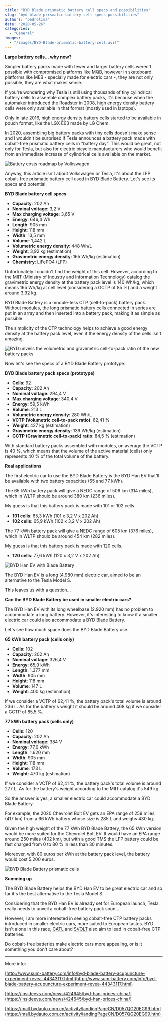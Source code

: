 ```yaml
---
title: "BYD Blade prismatic battery cell specs and possibilities"
slug: "byd-blade-prismatic-battery-cell-specs-possibilities"
authors: "pedrolima"
date: "2020-05-26"
categories:
  - "General"
images:
  - "/images/BYD-Blade-prismatic-battery-cell.avif"
---
```


**Large battery cells... why now?**

Simpler battery packs made with fewer and larger battery cells weren't possible with compromised platforms like MQB, however in skateboard platforms like MEB - specially made for electric cars -, they are not only possible, they are what makes sense.

If you're wondering why Tesla is still using thousands of tiny cylindrical battery cells to assemble complex battery packs, it's because when the automaker introduced the Roadster in 2008, high energy density battery cells were only available in that format (mostly used in laptops).

Only in late 2016, high energy density battery cells started to be available in pouch format, like the LGX E63 made by LG Chem.

In 2020, assembling big battery packs with tiny cells doesn't make sense and I wouldn't be surprised if Tesla announces a battery pack made with cobalt-free prismatic battery cells in "battery day". This would be great, not only for Tesla, but also for electric bicycle manufacturers who would benefit from an immediate increase of cylindrical cells available on the market.

![Battery costs roadmap by Volkswagen](images/battery-costs-roadmap-by-volkswagen.avif)

Anyway, this article isn't about Volkswagen or Tesla, it's about the LFP cobalt-free prismatic battery cell used in BYD Blade Battery. Let's see its specs and potential.

**BYD Blade battery cell specs**

- **Capacity**: 202 Ah
- **Nominal voltage**: 3,2 V
- **Max charging voltage**: 3,65 V
- **Energy**: 646,4 Wh
- **Length**: 905 mm
- **Height**: 118 mm
- **Width**: 13,5 mm
- **Volume**: 1,442 L
- **Volumetric energy density**: 448 Wh/L
- **Weight**: 3,92 kg (estimation)
- **Gravimetric energy density**: 165 Wh/kg (estimation)
- **Chemistry**: LiFePO4 (LFP)

Unfortunately I couldn't find the weight of this cell. However, according to the MIIT (Ministry of Industry and Information Technology) catalog the gravimetric energy density at the battery pack level is 140 Wh/kg, which means 165 Wh/kg at cell level (considering a GCTP of 85 %) and a weight around 3,92 kg.

BYD Blade Battery is a module-less CTP (cell-to-pack) battery pack. Without modules, the long prismatic battery cells connected in series are put in an array and then inserted into a battery pack, making it as simple as possible.

The simplicity of the CTP technology helps to achieve a good energy density at the battery pack level, even if the energy density of the cells isn't amazing.

![BYD unveils the volumetric and gravimetric cell-to-pack ratio of the new battery packs](images/BYD-unveils-the-volumetric-and-gravimetric-cell-to-pack-ratio-of-the-new-battery-packs.avif)

Now let's see the specs of a BYD Blade Battery prototype.

**BYD Blade battery pack specs (prototype)**

- **Cells**: 92
- **Capacity**: 202 Ah
- **Nominal voltage**: 294,4 V
- **Max charging voltage**: 340,4 V
- **Energy**: 59,5 kWh
- **Volume**: 213 L
- **Volumetric energy density**: 280 Wh/L
- **VCTP (Volumetric cell-to-pack ratio)**: 62,41 %
- **Weight**: 427 kg (estimation)
- **Gravimetric energy density**: 139 Wh/kg (estimation)
- **GCTP (Gravimetric cell-to-pack) ratio**: 84,5 % (estimation)

With standard battery packs assembled with modules, on average the VCTP is 40 %, which means that the volume of the active material (cells) only represents 40 % of the total volume of the battery.

**Real applications**

The first electric car to use the BYD Blade Battery is the BYD Han EV that'll be available with two battery capacities (65 and 77 kWh).

The 65 kWh battery pack will give a NEDC range of 506 km (314 miles), which in WLTP should be around 380 km (236 miles).

My guess is that this battery pack is made with 101 or 102 cells.

- **101 cells**: 65,3 kWh (101 x 3,2 V x 202 Ah)
- **102 cells**: 65,9 kWh (102 x 3,2 V x 202 Ah)

The 77 kWh battery pack will give a NEDC range of 605 km (376 miles), which in WLTP should be around 454 km (282 miles).

My guess is that this battery pack is made with 120 cells.

- **120 cells**: 77,6 kWh (120 x 3,2 V x 202 Ah)

![BYD Han EV with Blade Battery](images/BYD-Han-EV-with-Blade-Battery.avif)

The BYD Han EV is a long (4.980 mm) electric car, aimed to be an alternative to the Tesla Model S.

This leaves us with a question...

**Can the BYD Blade Battery be used in smaller electric cars?**

The BYD Han EV with its long wheelbase (2.920 mm) has no problem to accommodate a long battery. However, it's interesting to know if a smaller electric car could also accommodate a BYD Blade Battery.

Let's see how much space does the BYD Blade Battery use.

**65 kWh battery pack (cells only)**

- **Cells**: 102
- **Capacity**: 202 Ah
- **Nominal voltage**: 326,4 V
- **Energy**: 65,9 kWh
- **Length**: 1.377 mm
- **Width**: 905 mm
- **Height**: 118 mm
- **Volume**: 147 L
- **Weight**: 400 kg (estimation)

If we consider a VCTP of 62,41 %, the battery pack's total volume is around 236 L. As for the battery's weight it should be around 468 kg if we consider a GCTP of 85,5 %.

**77 kWh battery pack (cells only)**

- **Cells**: 120
- **Capacity**: 202 Ah
- **Nominal voltage**: 384 V
- **Energy**: 77,6 kWh
- **Length**: 1.620 mm
- **Width**: 905 mm
- **Height**: 118 mm
- **Volume**: 173 L
- **Weight**: 470 kg (estimation)

If we consider a VCTP of 62,41 %, the battery pack's total volume is around 277 L. As for the battery's weight according to the MIIT catalog it's 549 kg.

So the answer is yes, a smaller electric car could accommodate a BYD Blade Battery.

For example, the 2020 Chevrolet Bolt EV gets an EPA range of 259 miles (417 km) from a 66 kWh battery whose size is 285 L and weighs 430 kg.

Given the high weight of the 77 kWh BYD Blade Battery, the 65 kWh version would be more suited for the Chevrolet Bolt EV. It would have an EPA range around 250 miles (402 km), but with a good TMS the LFP battery could be fast charged from 0 to 80 % in less than 30 minutes.

Moreover, with 80 euros per kWh at the battery pack level, the battery would cost 5.200 euros.

![BYD Blade Battery prismatic cells](images/BYD-Blade-Battery-prismatic-cells.avif)

**Summing up**

The BYD Blade Battery helps the BYD Han EV to be great electric car and so far it's the best alternative to the Tesla Model S.

Considering that the BYD Han EV is already set for European launch, Tesla really needs to unveil a cobalt-free battery pack soon...

However, I am more interested in seeing cobalt-free CTP battery packs introduced in smaller electric cars, more suited to European tastes. BYD isn't alone in this race, [CATL](/2020/05/18/catl-cobalt-free-battery-cells-are-already-below-60-euros-per-kwh/) and [SVOLT](/2020/05/21/svolt-unveiled-its-new-cobalt-free-battery-cell/) also aim to lead in cobalt-free CTP batteries.

Do cobalt-free batteries make electric cars more appealing, or is it something you don't care about?

---

More info:

[http://www.sum-battery.com/info/byd-blade-battery-acupuncture-experiment-revea-44343117.html](http://www.sum-battery.com/info/byd-blade-battery-acupuncture-experiment-revea-44343117.html)

[https://insideevs.com/news/424645/byd-han-prices-china/](https://insideevs.com/news/424645/byd-han-prices-china/)

[https://mall.bydauto.com.cn/activity/landingPageCN/D057QG20EG99.htm](https://mall.bydauto.com.cn/activity/landingPageCN/D057QG20EG99.htm)
